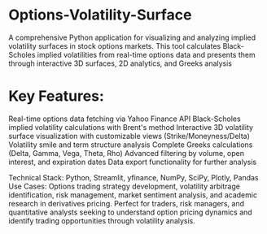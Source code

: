 # Options-Volatility-Surface
A comprehensive Python application for visualizing and analyzing implied volatility surfaces in stock options markets. This tool calculates Black-Scholes implied volatilities from real-time options data and presents them through interactive 3D surfaces, 2D analytics, and Greeks analysis

# Key Features:

Real-time options data fetching via Yahoo Finance API
Black-Scholes implied volatility calculations with Brent's method
Interactive 3D volatility surface visualization with customizable views (Strike/Moneyness/Delta)
Volatility smile and term structure analysis
Complete Greeks calculations (Delta, Gamma, Vega, Theta, Rho)
Advanced filtering by volume, open interest, and expiration dates
Data export functionality for further analysis

Technical Stack: Python, Streamlit, yfinance, NumPy, SciPy, Plotly, Pandas
Use Cases: Options trading strategy development, volatility arbitrage identification, risk management, market sentiment analysis, and academic research in derivatives pricing.
Perfect for traders, risk managers, and quantitative analysts seeking to understand option pricing dynamics and identify trading opportunities through volatility analysis.
